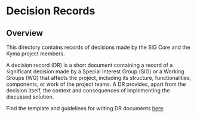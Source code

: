 # Decision Records

## Overview

This directory contains records of decisions made by the SIG Core and the Kyma project members.

A decision record (DR) is a short document containing a record of a significant decision made by a Special Interest Group (SIG) or a Working Groups (WG) that affects the project, including its structure, functionalities, components, or work of the project teams. A DR provides, apart from the decision itself, the context and consequences of implementing the discussed solution.

Find the template and guidelines for writing DR documents [here](../../../guidelines/templates/resources/DR.md).
